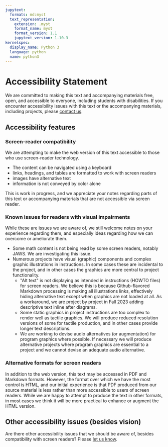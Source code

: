 ```yaml
---
jupytext:
  formats: md:myst
  text_representation:
    extension: .myst
    format_name: myst
    format_version: 1.1
    jupytext_version: 1.10.3
kernelspec:
  display_name: Python 3
  language: python
  name: python3
---
```


# Accessibility Statement

We are committed to making this text and accompanying materials free,
open, and accessible to everyone, including students with 
disabilities. If you encounter accessibility issues with this text 
or the accompanying materials, including projects, please 
[contact us](
mailto:michal@uoregon.edu?subject=Textbook%20accessibility%20issues).

## Accessibility features

### Screen-reader compatibility 

We are attempting to make the web version of this text accessible to 
those who use 
screen-reader technology. 
-  The content can be navigated using a keyboard
- links, headings, and tables are formatted to work with screen readers
- images have alternative text
- information is not conveyed by color alone

This is work in progress, and we appreciate your notes regarding 
parts of this text or accompanying materials that are not accessible 
via screen reader. 

### Known issues for readers with visual impairments

While these are issues we are aware of, we still welcome notes on 
your experience regarding them, and especially ideas regarding how 
we can overcome or ameliorate them.  

- Some math content is not being read by some screen readers, 
  notably JAWS.  We are investigating this issue.
- Numerous projects have visual (graphic) components and complex 
  graphic illustrations in instructions.   In some cases these are 
  incidental to the project, and in other cases the graphics are 
  more central to project functionality. 
  - "Alt text" is not displaying as intended in instructions (HOWTO 
    files) for screen readers. We 
    believe this is because Github-flavored Markdown processing is 
    making all illustrations links, effectively hiding alternative 
    text except when graphics are not loaded at all.  As 
    a workaround, we are project by project in Fall 2023 adding 
    descriptive text inline after diagrams.
  - Some static graphics in project instructions are too complex to 
    render well as tactile graphics.  We will produce reduced 
    resolution versions of some for tactile production, and in other 
    cases provide longer text descriptions. 
  - We are working to devise audio alternatives (or augmentation) 
    for program graphics where possible.  If necessary we will produce 
    alternative projects where program graphics are essential to a 
    project and we cannot devise an adequate audio alternative. 

### Alternative formats for screen readers

In addition to the web version, this text may be accessed in PDF and 
Markdown formats. However, the format over which we have the most 
control is HTML, and our initial experience is that PDF produced 
from our source material is less rather than more accessible to 
users of screen readers.   While we are happy to attempt to produce 
the text in other formats, in most cases we think it will be more 
practical to enhance or augment the HTML version.  

## Other accessibility issues (besides vision)

Are there other accessibility issues that we should be aware of, 
besides compatibility with screen readers?  Please 
[let us know](
mailto:michal@uoregon.edu?subject=Textbook%20accessibility%20issues). 
